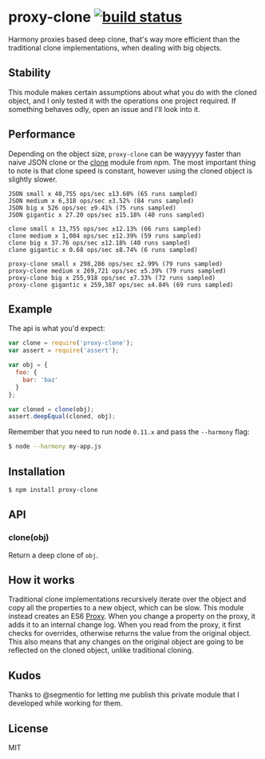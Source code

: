 
# proxy-clone [![build status](https://secure.travis-ci.org/juliangruber/proxy-clone.svg)](http://travis-ci.org/juliangruber/proxy-clone)

  Harmony proxies based deep clone, that's way more efficient than the traditional clone implementations, when dealing with big objects.

## Stability

  This module makes certain assumptions about what you do with the cloned object, and I only tested it with the operations one project required. If something behaves odly, open an issue and I'll look into it.

## Performance

  Depending on the object size, `proxy-clone` can be wayyyyy faster than naive JSON clone or the [clone](https://npmjs.org/clone) module from npm. The most important thing to note is that clone speed is constant, however using the cloned object is slightly slower.

```
JSON small x 40,755 ops/sec ±13.60% (65 runs sampled)
JSON medium x 6,318 ops/sec ±3.52% (84 runs sampled)
JSON big x 526 ops/sec ±9.41% (75 runs sampled)
JSON gigantic x 27.20 ops/sec ±15.18% (40 runs sampled)

clone small x 13,755 ops/sec ±12.13% (66 runs sampled)
clone medium x 1,084 ops/sec ±12.39% (59 runs sampled)
clone big x 37.76 ops/sec ±12.18% (40 runs sampled)
clone gigantic x 0.68 ops/sec ±8.74% (6 runs sampled)

proxy-clone small x 298,286 ops/sec ±2.99% (79 runs sampled)
proxy-clone medium x 269,721 ops/sec ±5.39% (79 runs sampled)
proxy-clone big x 255,918 ops/sec ±7.33% (72 runs sampled)
proxy-clone gigantic x 259,387 ops/sec ±4.84% (69 runs sampled)
```

## Example

  The api is what you'd expect:

```js
var clone = require('proxy-clone');
var assert = require('assert');

var obj = {
  foo: {
    bar: 'baz'
  }
};

var cloned = clone(obj);
assert.deepEqual(cloned, obj);
```

  Remember that you need to run node `0.11.x` and pass the `--harmony` flag:

```bash
$ node --harmony my-app.js
```

## Installation

```bash
$ npm install proxy-clone
```

## API

### clone(obj)

  Return a deep clone of `obj`.

## How it works

  Traditional clone implementations recursively iterate over the object and
  copy all the properties to a new object, which can be slow. This module
  instead creates an ES6
  [Proxy](http://wiki.ecmascript.org/doku.php?id=harmony:proxies). When you
  change a property on the proxy, it adds it to an internal change log. When
  you read from the proxy, it first checks for overrides, otherwise returns
  the value from the original object. This also means that any changes on
  the original object are going to be reflected on the cloned object, unlike
  traditional cloning.


## Kudos

  Thanks to @segmentio for letting me publish this private module that I developed while working for them.


## License

  MIT

